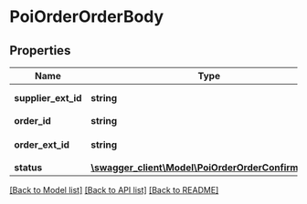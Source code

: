 # PoiOrderOrderBody

## Properties
Name | Type | Description | Notes
------------ | ------------- | ------------- | -------------
**supplier_ext_id** | **string** | 接入方商铺ID | 
**order_id** | **string** | 抖音订单号 | 
**order_ext_id** | **string** | 接入方订单号 | 
**status** | [**\swagger_client\Model\PoiOrderOrderConfirmStatus**](PoiOrderOrderConfirmStatus.md) |  | 

[[Back to Model list]](../README.md#documentation-for-models) [[Back to API list]](../README.md#documentation-for-api-endpoints) [[Back to README]](../README.md)

